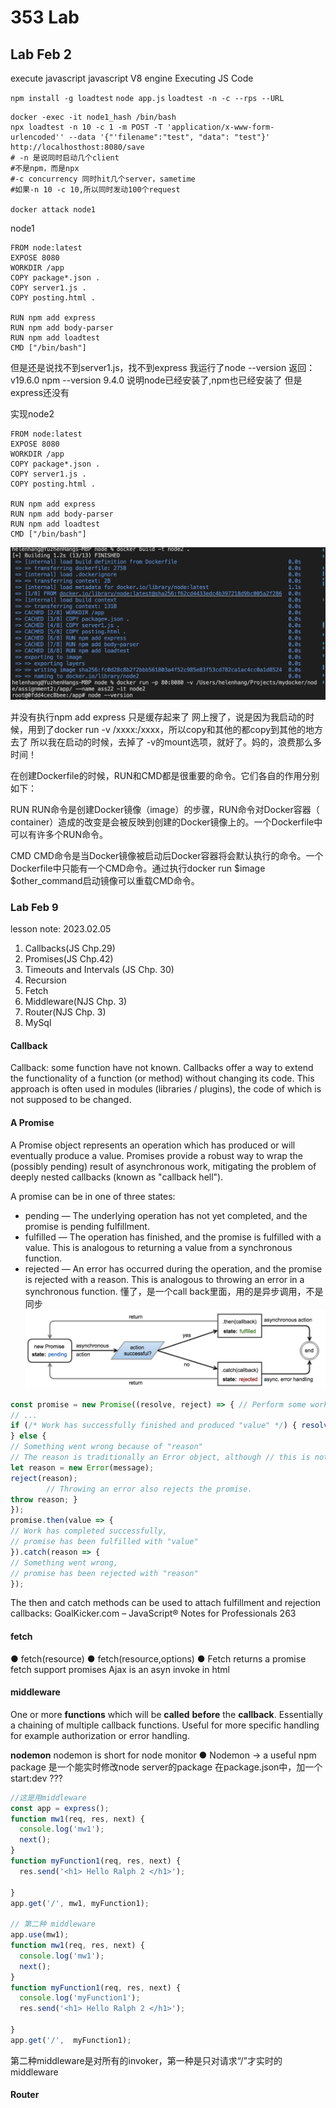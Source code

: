 # 353 Lab
## Lab Feb 2
execute javascript
javascript V8 engine
Executing JS Code

`npm install -g loadtest`
`node app.js`
`loadtest -n -c --rps --URL`

```shell
docker -exec -it node1_hash /bin/bash
npx loadtest -n 10 -c 1 -m POST -T 'application/x-www-form-urlencoded'' --data '{"'filename":"test", "data": "test"}' http://localhosthost:8080/save
# -n 是说同时启动几个client
#不是npm，而是npx
#-c concurrency 同时hit几个server，sametime
#如果-n 10 -c 10,所以同时发动100个request

docker attack node1
```


node1
```docker
FROM node:latest
EXPOSE 8080
WORKDIR /app
COPY package*.json .
COPY server1.js .
COPY posting.html .

RUN npm add express
RUN npm add body-parser
RUN npm add loadtest
CMD ["/bin/bash"]
```
但是还是说找不到server1.js，找不到express
我运行了node --version
返回：v19.6.0
npm --version
9.4.0
说明node已经安装了,npm也已经安装了
但是express还没有

实现node2
```docker
FROM node:latest
EXPOSE 8080
WORKDIR /app
COPY package*.json .
COPY server1.js .
COPY posting.html .

RUN npm add express
RUN npm add body-parser
RUN npm add loadtest
CMD ["/bin/bash"]
```
![picture 1](../images/754c347156c88142715efea98a80ea038eed5d9a1bcbf265c556b75468d33a14.png)  

并没有执行npm add express
只是缓存起来了
网上搜了，说是因为我启动的时候，用到了docker run -v /xxxx:/xxxx，所以copy和其他的都copy到其他的地方去了
所以我在启动的时候，去掉了 -v的mount选项，就好了。妈的，浪费那么多时间！


在创建Dockerfile的时候，RUN和CMD都是很重要的命令。它们各自的作用分别如下：

RUN
RUN命令是创建Docker镜像（image）的步骤，RUN命令对Docker容器（ container）造成的改变是会被反映到创建的Docker镜像上的。一个Dockerfile中可以有许多个RUN命令。

CMD
CMD命令是当Docker镜像被启动后Docker容器将会默认执行的命令。一个Dockerfile中只能有一个CMD命令。通过执行docker run $image $other_command启动镜像可以重载CMD命令。

### Lab Feb 9
lesson note: 2023.02.05

1. Callbacks(JS Chp.29)
2. Promises(JS Chp.42)
3. Timeouts and Intervals (JS Chp. 30)
4. Recursion
5. Fetch
6. Middleware(NJS Chp. 3)
7. Router(NJS Chp. 3)
8. MySql
   
#### Callback
Callback: some function have not known. Callbacks offer a way to extend the functionality of a function (or method) without changing its code. This approach is often used in modules (libraries / plugins), the code of which is not supposed to be changed.
#### A Promise
A Promise object represents an operation which has produced or will eventually produce a value. Promises provide a robust way to wrap the (possibly pending) result of asynchronous work, mitigating the problem of deeply nested callbacks (known as "callback hell").

A promise can be in one of three states:
* pending — The underlying operation has not yet completed, and the promise is pending fulfillment.
* fulfilled — The operation has finished, and the promise is fulfilled with a value. This is analogous to returning a value from a synchronous function.
* rejected — An error has occurred during the operation, and the promise is rejected with a reason. This is analogous to throwing an error in a synchronous function.
懂了，是一个call back里面，用的是异步调用，不是同步
![picture 2](../images/6d25cf537716703a740090b7047daaafda42808a37d84f4a89836c51a0dd88e7.png)  
```js
const promise = new Promise((resolve, reject) => { // Perform some work (possibly asynchronous)
// ...
if (/* Work has successfully finished and produced "value" */) { resolve(value);
} else {
// Something went wrong because of "reason"
// The reason is traditionally an Error object, although // this is not required or enforced.
let reason = new Error(message);
reject(reason);
        // Throwing an error also rejects the promise.
throw reason; }
});
promise.then(value => {
// Work has completed successfully,
// promise has been fulfilled with "value"
}).catch(reason => {
// Something went wrong,
// promise has been rejected with "reason"
});
```

The then and catch methods can be used to attach fulfillment and rejection callbacks:
GoalKicker.com – JavaScript® Notes for Professionals 263

#### fetch

● fetch(resource)
● fetch(resource,options)
● Fetch returns a promise
fetch support promises
Ajax is an asyn invoke in html

#### middleware
One or more **functions** which will be **called** **before** the **callback**. Essentially a chaining of multiple callback functions. Useful for more specific handling for example authorization or error handling.

**nodemon** 
nodemon is short for node monitor
● Nodemon -> a useful npm package
是一个能实时修改node server的package
在package.json中，加一个 start:dev ???
```js
//这是用middleware
const app = express();
function mw1(req, res, next) {
  console.log('mw1');
  next();
}
function myFunction1(req, res, next) {
  res.send('<h1> Hello Ralph 2 </h1>');
   
}
app.get('/', mw1, myFunction1);

// 第二种 middleware
app.use(mw1);
function mw1(req, res, next) {
  console.log('mw1');
  next();
}
function myFunction1(req, res, next) {
  console.log('myFunction1');
  res.send('<h1> Hello Ralph 2 </h1>');
   
}
app.get('/',  myFunction1);

```
第二种middleware是对所有的invoker，第一种是只对请求“/”才实时的middleware
#### Router





